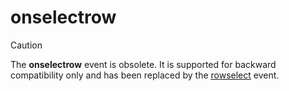 # onselectrow

> [!CAUTION]
> The **onselectrow** event is obsolete. It is supported for backward compatibility only and has been replaced by the [rowselect](/docs/Web%20and%20app%20UIs/UDB%20Events/rowselect.md) event.